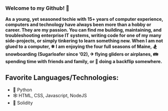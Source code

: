 ### Welcome to my Github! 👋

**As a young, yet seasoned techie with 15+ years of computer experience, computers and technology have always been more than a hobby or career. They are my passion. You can find me building, maintaining, and troubleshooting enterprise IT systems, writing code for one of my many side-projects, or simply tinkering to learn something new. When I am not glued to a computer, ❄ I am enjoying the four full seasons of Maine, 🏂 snowboarding (Sugarloafer since ’02), ✈ flying gliders or airplanes, 👪 spending time with friends and family, or 🤸‍ doing a backflip somewhere.**

## Favorite Languages/Technologies:
- 🐍 Python
- 🕸 HTML, CSS, Javascript, NodeJS
- 🔗 Solidity
